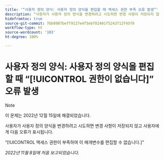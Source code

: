 ```yaml
---
title: '“사용자 정의 양식: 사용자 정의 양식을 편집할 때 액세스 권한 부족 오류 발생”'
description: “사용자가 사용자 정의 양식을 변경하려고 시도하면 변경 사항이 저장되지 않고 사용자에게 다음 오류가 표시됩니다. 액세스 권한이 부족하여 이 매개변수를 편집할 수 없습니다.”
hidefromtoc: true
source-git-commit: 7bb0987beff9127e4f5ebf82401f5243712f45f0
workflow-type: ht
source-wordcount: '103'
ht-degree: 100%

---
```



# 사용자 정의 양식: 사용자 정의 양식을 편집할 때 “[!UICONTROL 권한이 없습니다]” 오류 발생

>[!NOTE]
>
>이 문제는 2022년 12월 15일에 해결되었습니다.

사용자가 사용자 정의 양식을 변경하려고 시도하면 변경 사항이 저장되지 않고 사용자에게 다음 오류가 표시됩니다.

“[!UICONTROL 액세스 권한이 부족하여 이 매개변수를 편집할 수 없습니다.]”

_2022년 11월 8일에 처음 보고되었습니다._

